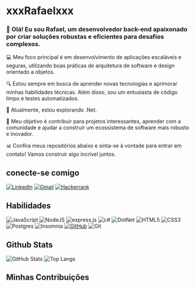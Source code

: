 # xxxRafaelxxx

### 👋 Olá! Eu sou Rafael, um desenvolvedor back-end apaixonado por criar soluções robustas e eficientes para desafios complexos.
💻 Meu foco principal é em desenvolvimento de aplicações escaláveis e seguras, utilizando boas práticas de arquitetura de software e design orientado a objetos.

🔍 Estou sempre em busca de aprender novas tecnologias e aprimorar minhas habilidades técnicas. Além disso, sou um entusiasta de código limpo e testes automatizados.

🌱 Atualmente, estou explorando .Net.

🎯 Meu objetivo é contribuir para projetos interessantes, aprender com a comunidade e ajudar a construir um ecossistema de software mais robusto e inovador.

📊 Confira meus repositórios abaixo e sinta-se à vontade para entrar em contato! Vamos construir algo incrível juntos.

## conecte-se comigo
[![LinkedIn](https://img.shields.io/badge/LinkedIn-000?style=for-the-badge&logo=linkedin&logoColor=0E76A8)](https://www.linkedin.com/in/rafael-santos-25b9751ba/) [![Gmail](https://img.shields.io/badge/Gmail-D14836?style=for-the-badge&logo=gmail&logoColor=white)](rafael.santos473010@gmail.com)	[![Hackerrank](https://img.shields.io/badge/-Hackerrank-2EC866?style=for-the-badge&logo=HackerRank&logoColor=white)](https://www.hackerrank.com/rafic_santos?hr_r=1) 

## Habilidades
![JavaScript](https://img.shields.io/badge/JavaScript-000?style=for-the-badge&logo=javascript) ![NodeJS](https://img.shields.io/badge/node.js-6DA55F?style=for-the-badge&logo=node.js&logoColor=white) ![express.js](https://img.shields.io/badge/Express.js-404D59?style=for-the-badge)	![c#](https://img.shields.io/badge/C%23-239120?style=for-the-badge&logo=c-sharp&logoColor=white) ![DotNet](https://img.shields.io/badge/.NET-5C2D91?style=for-the-badge&logo=.net&logoColor=white)   ![HTML5](https://img.shields.io/badge/html5-%23E34F26.svg?style=for-the-badge&logo=html5&logoColor=white)  ![CSS3](https://img.shields.io/badge/css3-%231572B6.svg?style=for-the-badge&logo=css3&logoColor=white) ![Postgres](https://img.shields.io/badge/postgres-%23316192.svg?style=for-the-badge&logo=postgresql&logoColor=white) 	![Insomnia](https://img.shields.io/badge/Insomnia-black?style=for-the-badge&logo=insomnia&logoColor=5849BE) [![GitHub](https://img.shields.io/badge/github-%23121011.svg?style=for-the-badge&logo=github&logoColor=white)](https://github.com/xxxRafaelxxx) ![Git](https://img.shields.io/badge/git-%23F05033.svg?style=for-the-badge&logo=git&logoColor=white)

## Github Stats
![GitHub Stats](https://github-readme-stats.vercel.app/api?username=xxxRafaelxxx&theme=transparent&bg_color=000&border_color=30A3DC&show_icons=true&icon_color=30A3DC&title_color=E94D5F&text_color=FFF) 
![Top Langs](https://github-readme-stats-git-masterrstaa-rickstaa.vercel.app/api/top-langs/?username=xxxRafaelxxx&layout=compact&bg_color=000&border_color=30A3DC&title_color=E94D5F&text_color=FFF)
## Minhas Contribuições

##
